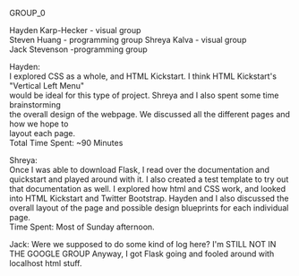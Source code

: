 GROUP_0

Hayden Karp-Hecker - visual group  
Steven Huang - programming group
Shreya Kalva - visual group  
Jack Stevenson -programming group

Hayden:  
I explored CSS as a whole, and HTML Kickstart. I think HTML Kickstart's "Vertical Left Menu"  
would be ideal for this type of project. Shreya and I also spent some time brainstorming  
the overall design of the webpage. We discussed all the different pages and how we hope to  
layout each page.  
Total Time Spent: ~90 Minutes

Shreya:  
Once I was able to download Flask, I read over the documentation and quickstart and played around with it. I also created a test template to try out that documentation as well. I explored how html and CSS work, and looked into HTML Kickstart and Twitter Bootstrap. Hayden and I also discussed the overall layout of the page and possible design blueprints for each individual page.  
Time Spent: Most of Sunday afternoon.

Jack: Were we supposed to do some kind of log here? I'm STILL NOT IN THE GOOGLE GROUP
Anyway, I got Flask going and fooled around with localhost html stuff.